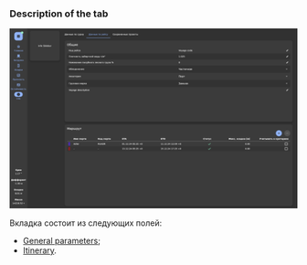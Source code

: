 ### Description of the tab
![General view of the tab "Voyage data"](/assets/image/program_sheets/en/sheet04_info/wayinfo_general.png "General view of the tab  'Voyage data'")

Вкладка состоит из следующих полей:
- [General parameters](/docs/user-guide/en/part04_Info/chapter03_wayinfo/section02_general.md);
- [Itinerary](/docs/user-guide/en/part04_Info/chapter03_wayinfo/section03_way.md).